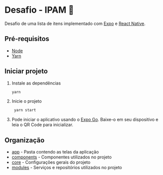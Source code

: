 # Desafio - IPAM 👋

Desafio de uma lista de itens implementado com [Expo](https://expo.dev/) e [React Native](https://reactnative.dev/).

## Pré-requisitos

- [Node](https://nodejs.org/en/download/)
- [Yarn](https://classic.yarnpkg.com/lang/en/docs/install/)

## Iniciar projeto

1. Instale as dependências

   ```bash
   yarn
   ```

2. Inicie o projeto

   ```bash
    yarn start
   ```

3. Pode iniciar o aplicativo usando o [Expo Go](https://expo.dev/go). Baixe-o em seu dispositivo e leia o QR Code para inicializar.

## Organização

- [app](./app) - Pasta contendo as telas da aplicação
- [components](./components) - Componentes utilizados no projeto
- [core](./core) - Configurações gerais do projeto
- [modules](./modules) - Serviços e repositórios utilizados no projeto
  
